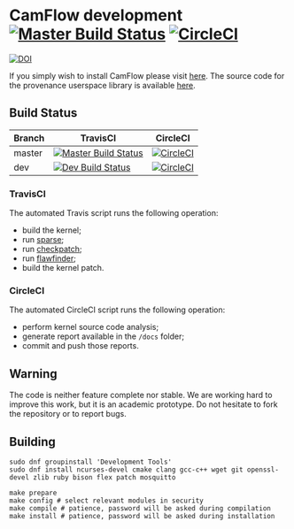 # CamFlow development [![Master Build Status](https://api.travis-ci.org/CamFlow/camflow-dev.svg?branch=master)](https://travis-ci.org/CamFlow/camflow-dev/branches) [![CircleCI](https://circleci.com/gh/CamFlow/camflow-dev/tree/master.svg?style=svg)](https://circleci.com/gh/CamFlow/camflow-dev/tree/master)

[![DOI](https://zenodo.org/badge/48607854.svg)](https://zenodo.org/badge/latestdoi/48607854)

If you simply wish to install CamFlow please visit [here](https://github.com/CamFlow/camflow-install).
The source code for the provenance userspace library is available [here](https://github.com/CamFlow/camflow-provenance-lib).

## Build Status

| Branch | TravisCI | CircleCI |
|--------|----------|----------|
| master | [![Master Build Status](https://api.travis-ci.org/CamFlow/camflow-dev.svg?branch=master)](https://travis-ci.org/CamFlow/camflow-dev/branches) | [![CircleCI](https://circleci.com/gh/CamFlow/camflow-dev/tree/master.svg?style=svg)](https://circleci.com/gh/CamFlow/camflow-dev/tree/master) |
| dev    | [![Dev Build Status](https://api.travis-ci.org/CamFlow/camflow-dev.svg?branch=dev)](https://travis-ci.org/CamFlow/camflow-dev/branches) | [![CircleCI](https://circleci.com/gh/CamFlow/camflow-dev/tree/dev.svg?style=svg)](https://circleci.com/gh/CamFlow/camflow-dev/tree/dev)

### TravisCI

The automated Travis script runs the following operation:
- build the kernel;
- run [sparse](https://sparse.wiki.kernel.org/index.php/Main_Page);
- run [checkpatch](https://kernelnewbies.org/CheckpatchTips);
- run [flawfinder](https://www.dwheeler.com/flawfinder/);
- build the kernel patch.

### CircleCI

The automated CircleCI script runs the following operation:
- perform kernel source code analysis;
- generate report available in the `/docs` folder;
- commit and push those reports.

## Warning

The code is neither feature complete nor stable.
We are working hard to improve this work, but it is an academic prototype.
Do not hesitate to fork the repository or to report bugs.

## Building

``` shell
sudo dnf groupinstall 'Development Tools'
sudo dnf install ncurses-devel cmake clang gcc-c++ wget git openssl-devel zlib ruby bison flex patch mosquitto
```

```
make prepare
make config # select relevant modules in security
make compile # patience, password will be asked during compilation
make install # patience, password will be asked during installation
 ```

